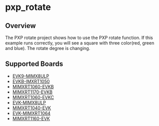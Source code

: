 # pxp_rotate

## Overview
The PXP rotate project shows how to use the PXP rotate function. If this example
runs correctly, you will see a square with three color(red, green and blue).
The rotate degree is changing.

## Supported Boards
- [EVK9-MIMX8ULP](../../../_boards/evk9mimx8ulp/driver_examples/pxp/rotate/example_board_readme.md)
- [EVKB-IMXRT1050](../../../_boards/evkbimxrt1050/driver_examples/pxp/rotate/example_board_readme.md)
- [MIMXRT1060-EVKB](../../../_boards/evkbmimxrt1060/driver_examples/pxp/rotate/example_board_readme.md)
- [MIMXRT1170-EVKB](../../../_boards/evkbmimxrt1170/driver_examples/pxp/rotate/example_board_readme.md)
- [MIMXRT1060-EVKC](../../../_boards/evkcmimxrt1060/driver_examples/pxp/rotate/example_board_readme.md)
- [EVK-MIMX8ULP](../../../_boards/evkmimx8ulp/driver_examples/pxp/rotate/example_board_readme.md)
- [MIMXRT1040-EVK](../../../_boards/evkmimxrt1040/driver_examples/pxp/rotate/example_board_readme.md)
- [EVK-MIMXRT1064](../../../_boards/evkmimxrt1064/driver_examples/pxp/rotate/example_board_readme.md)
- [MIMXRT1160-EVK](../../../_boards/evkmimxrt1160/driver_examples/pxp/rotate/example_board_readme.md)
